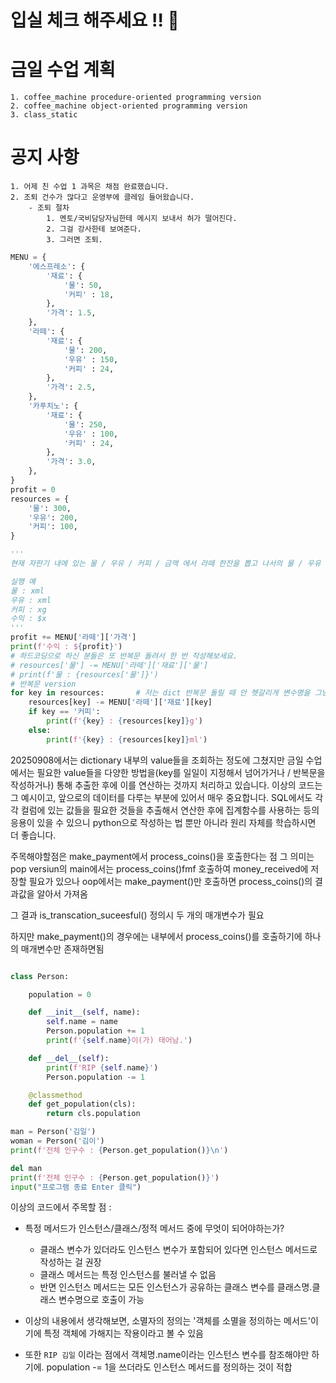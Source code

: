 # 입실 체크 해주세요 !! 💌
# 금일 수업 계획
    1. coffee_machine procedure-oriented programming version
    2. coffee_machine object-oriented programming version
    3. class_static

# 공지 사항
    1. 어제 친 수업 1 과목은 채점 완료했습니다.
    2. 조퇴 건수가 많다고 운영부에 클레임 들어왔습니다.
        - 조퇴 절차
            1. 멘토/국비담당자님한테 메시지 보내서 허가 떨어진다.
            2. 그걸 강사한테 보여준다.
            3. 그러면 조퇴.

```python
MENU = {
    '에스프레소': {
        '재료': {
            '물': 50,
            '커피' : 18,
        },
        '가격': 1.5,
    },
    '라떼': {
        '재료': {
            '물': 200,
            '우유' : 150,
            '커피' : 24,
        },
        '가격': 2.5,
    },
    '카푸치노': {
        '재료': {
            '물': 250,
            '우유' : 100,
            '커피' : 24,
        },
        '가격': 3.0,
    },
}
profit = 0
resources = {
    '물': 300,
    '우유': 200,
    '커피': 100,
}

'''
현재 자판기 내에 있는 물 / 우유 / 커피 / 금액 에서 라떼 한잔을 뽑고 나서의 물 / 우유 / 커피 / 금액의 변동을 콘솔에 출력하시오.

실행 예
물 : xml
우유 : xml
커피 : xg
수익 : $x
'''
profit += MENU['라떼']['가격']
print(f'수익 : ${profit}')
# 하드코딩으로 하신 분들은 또 반복문 돌려서 한 번 작성해보세요.
# resources['물'] -= MENU['라떼']['재료']['물']
# print(f'물 : {resources['물']}')
# 반복문 version
for key in resources:       # 저는 dict 반복문 돌릴 때 안 헷갈리게 변수명을 그냥 key로 쓰는 편입니다 list/tuple일 때는 i를 쓰겠죠
    resources[key] -= MENU['라떼']['재료'][key]
    if key == '커피':
        print(f'{key} : {resources[key]}g')
    else:
        print(f'{key} : {resources[key]}ml')
```
20250908에서는 dictionary 내부의 value들을 조회하는 정도에 그쳤지만 금일 수업에서는 필요한 value들을 다양한 방법을(key를 일일이 지정해서 넘어가거나 / 반복문을 작성하거나) 통해 추출한 후에 이를 연산하는 것까지 처리하고 있습니다.
이상의 코드는 그 예시이고, 앞으로의 데이터를 다루는 부분에 있어서 매우 중요합니다.
SQL에서도 각각 컬럼에 있는 값들을 필요한 것들을 추출해서 연산한 후에 집계함수를 사용하는 등의 응용이 있을 수 있으니 python으로 작성하는 법 뿐만 아니라 원리 자체를 학습하시면 더 좋습니다.




주목해야할점은 make_payment에서 process_coins()을 호출한다는 점
그 의미는 pop versiun의 main에서는 process_coins()fmf 호출하여 money_received에 저장할 필요가 있으나
oop에서는 make_payment()만 호출하면 process_coins()의 결과값을 알아서 가져옴

그 결과 is_transcation_suceesful() 정의시 두 개의 매개변수가 필요

하지만 make_payment()의 경우에는 내부에서 process_coins()를 호출하기에 하나의 매개변수만 존재하면됨

```python

class Person:

    population = 0

    def __init__(self, name):
        self.name = name
        Person.population += 1
        print(f'{self.name}이(가) 태어남.')

    def __del__(self):
        print(f'RIP {self.name}')
        Person.population -= 1

    @classmethod
    def get_population(cls):
        return cls.population

man = Person('김일')
woman = Person('김이')
print(f'전체 인구수 : {Person.get_population()}\n')

del man
print(f'전체 인구수 : {Person.get_population()}')
input("프로그램 종료 Enter 클릭")

```
이상의 코드에서 주목할 점 :
- 특정 메서드가 인스턴스/클래스/정적 메서드 중에 무엇이 되어야하는가?
  - 클래스 변수가 있더라도 인스턴스 변수가 포함되어 있다면 인스턴스 메서드로 작성하는 걸 권장
  - 클래스 메서드는 특정 인스턴스를 불러낼 수 없음
  - 반면 인스턴스 메서드는 모든 인스턴스가 공유하는 클래스 변수를 클래스명.클래스 변수명으로 호출이 가능

- 이상의 내용에서 생각해보면, 소멸자의 정의는 '객체를 소멸을 정의하는 메서드'이기에 특정 객체에 가해지는 작용이라고 볼 수 있음
- 또한 `RIP 김일` 이라는 점에서 객체명.name이라는 인스턴스 변수를 참조해야만 하기에. population -= 1을 쓰더라도 인스턴스 메서드를 정의하는 것이 적합